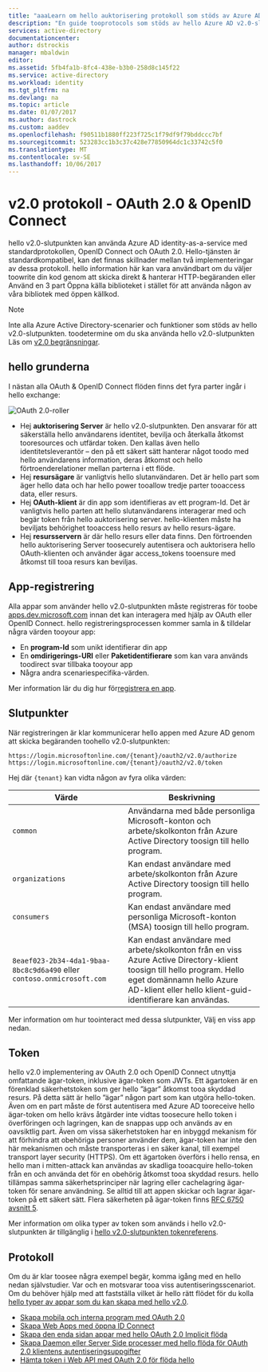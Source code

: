 ```yaml
---
title: "aaaLearn om hello auktorisering protokoll som stöds av Azure AD v2.0 | Microsoft Docs"
description: "En guide tooprotocols som stöds av hello Azure AD v2.0-slutpunkten."
services: active-directory
documentationcenter: 
author: dstrockis
manager: mbaldwin
editor: 
ms.assetid: 5fb4fa1b-8fc4-438e-b3b0-258d8c145f22
ms.service: active-directory
ms.workload: identity
ms.tgt_pltfrm: na
ms.devlang: na
ms.topic: article
ms.date: 01/07/2017
ms.author: dastrock
ms.custom: aaddev
ms.openlocfilehash: f90511b1880ff223f725c1f79df9f79bddccc7bf
ms.sourcegitcommit: 523283cc1b3c37c428e77850964dc1c33742c5f0
ms.translationtype: MT
ms.contentlocale: sv-SE
ms.lasthandoff: 10/06/2017
---
```

# v2.0 protokoll - OAuth 2.0 & OpenID Connect
hello v2.0-slutpunkten kan använda Azure AD identity-as-a-service med standardprotokollen, OpenID Connect och OAuth 2.0.  Hello-tjänsten är standardkompatibel, kan det finnas skillnader mellan två implementeringar av dessa protokoll.  hello information här kan vara användbart om du väljer toowrite din kod genom att skicka direkt & hanterar HTTP-begäranden eller Använd en 3 part Öppna källa biblioteket i stället för att använda någon av våra bibliotek med öppen källkod.
<!-- TODO: Need link toolibraries above -->

> [!NOTE]
> Inte alla Azure Active Directory-scenarier och funktioner som stöds av hello v2.0-slutpunkten.  toodetermine om du ska använda hello v2.0-slutpunkten Läs om [v2.0 begränsningar](active-directory-v2-limitations.md).
>
>

## hello grunderna
I nästan alla OAuth & OpenID Connect flöden finns det fyra parter ingår i hello exchange:

![OAuth 2.0-roller](../../media/active-directory-v2-flows/protocols_roles.png)

* Hej **auktorisering Server** är hello v2.0-slutpunkten.  Den ansvarar för att säkerställa hello användarens identitet, bevilja och återkalla åtkomst tooresources och utfärdar token.  Den kallas även hello identitetsleverantör – den på ett säkert sätt hanterar något toodo med hello användarens information, deras åtkomst och hello förtroenderelationer mellan parterna i ett flöde.
* Hej **resursägare** är vanligtvis hello slutanvändaren.  Det är hello part som äger hello data och har hello power tooallow tredje parter tooaccess data, eller resurs.
* Hej **OAuth-klient** är din app som identifieras av ett program-Id.  Det är vanligtvis hello parten att hello slutanvändarens interagerar med och begär token från hello auktorisering server.  hello-klienten måste ha beviljats behörighet tooaccess hello resurs av hello resurs-ägare.
* Hej **resursservern** är där hello resurs eller data finns.  Den förtroenden hello auktorisering Server toosecurely autentisera och auktorisera hello OAuth-klienten och använder ägar access_tokens tooensure med åtkomst till tooa resurs kan beviljas.

## App-registrering
Alla appar som använder hello v2.0-slutpunkten måste registreras för toobe [apps.dev.microsoft.com](https://apps.dev.microsoft.com/?referrer=https://azure.microsoft.com/documentation/articles&deeplink=/appList) innan det kan interagera med hjälp av OAuth eller OpenID Connect.  hello registreringsprocessen kommer samla in & tilldelar några värden tooyour app:

* En **program-Id** som unikt identifierar din app
* En **omdirigerings-URI** eller **Paketidentifierare** som kan vara används toodirect svar tillbaka tooyour app
* Några andra scenariespecifika-värden.

Mer information lär du dig hur för[registrera en app](active-directory-v2-app-registration.md).

## Slutpunkter
När registreringen är klar kommunicerar hello appen med Azure AD genom att skicka begäranden toohello v2.0-slutpunkten:

```
https://login.microsoftonline.com/{tenant}/oauth2/v2.0/authorize
https://login.microsoftonline.com/{tenant}/oauth2/v2.0/token
```

Hej där `{tenant}` kan vidta någon av fyra olika värden:

| Värde | Beskrivning |
| --- | --- |
| `common` |Användarna med både personliga Microsoft-konton och arbete/skolkonton från Azure Active Directory toosign till hello program. |
| `organizations` |Kan endast användare med arbete/skolkonton från Azure Active Directory toosign till hello program. |
| `consumers` |Kan endast användare med personliga Microsoft-konton (MSA) toosign till hello program. |
| `8eaef023-2b34-4da1-9baa-8bc8c9d6a490` eller `contoso.onmicrosoft.com` |Kan endast användare med arbete/skolkonton från en viss Azure Active Directory-klient toosign till hello program.  Hello eget domännamn hello Azure AD-klient eller hello klient-guid-identifierare kan användas. |

Mer information om hur toointeract med dessa slutpunkter, Välj en viss app nedan.

## Token
hello v2.0 implementering av OAuth 2.0 och OpenID Connect utnyttja omfattande ägar-token, inklusive ägar-token som JWTs. Ett ägartoken är en förenklad säkerhetstoken som ger hello ”ägar” åtkomst tooa skyddad resurs. På detta sätt är hello ”ägar” någon part som kan utgöra hello-token. Även om en part måste de först autentisera med Azure AD tooreceive hello ägar-token om hello krävs åtgärder inte vidtas toosecure hello token i överföringen och lagringen, kan de snappas upp och används av en oavsiktlig part. Även om vissa säkerhetstoken har en inbyggd mekanism för att förhindra att obehöriga personer använder dem, ägar-token har inte den här mekanismen och måste transporteras i en säker kanal, till exempel transport layer security (HTTPS). Om ett ägartoken överförs i hello rensa, en hello man i mitten-attack kan användas av skadliga tooacquire hello-token från en och använda det för en obehörig åtkomst tooa skyddad resurs. hello tillämpas samma säkerhetsprinciper när lagring eller cachelagring ägar-token för senare användning. Se alltid till att appen skickar och lagrar ägar-token på ett säkert sätt. Flera säkerheten på ägar-token finns [RFC 6750 avsnitt 5](http://tools.ietf.org/html/rfc6750).

Mer information om olika typer av token som används i hello v2.0-slutpunkten är tillgänglig i [hello v2.0-slutpunkten tokenreferens](active-directory-v2-tokens.md).

## Protokoll
Om du är klar toosee några exempel begär, komma igång med en hello nedan självstudier.  Var och en motsvarar tooa viss autentiseringsscenariot.  Om du behöver hjälp med att fastställa vilket är hello rätt flödet för du kolla [hello typer av appar som du kan skapa med hello v2.0](active-directory-v2-flows.md).

* [Skapa mobila och interna program med OAuth 2.0](active-directory-v2-protocols-oauth-code.md)
* [Skapa Web Apps med öppna ID Connect](active-directory-v2-protocols-oidc.md)
* [Skapa den enda sidan appar med hello OAuth 2.0 Implicit flöda](active-directory-v2-protocols-implicit.md)
* [Skapa Daemon eller Server Side processer med hello flöda för OAuth 2.0 klientens autentiseringsuppgifter](active-directory-v2-protocols-oauth-client-creds.md)
* [Hämta token i Web API med OAuth 2.0 för flöda hello](active-directory-v2-protocols-oauth-on-behalf-of.md)
